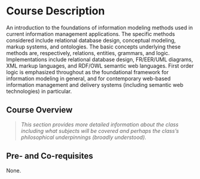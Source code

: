 # Course Description

An introduction to the foundations of information modeling methods
used in current information management applications. The specific methods
considered include relational database design, conceptual modeling,
markup systems, and ontologies. The basic concepts underlying these
methods are, respectively, relations, entities, grammars, and
logic. Implementations include relational database design, FR/EER/UML
diagrams, XML markup languages, and RDF/OWL semantic web
languages. First order logic is emphasized throughout as the
foundational framework for information modeling in general, and for
contemporary web-based information management and delivery systems
(including semantic web technologies) in particular.


## Course Overview

> *This section provides more detailed information about the class
> including what subjects will be covered and perhaps the class’s
> philosophical underpinnings (broadly understood).*

## Pre- and Co-requisites

None.

